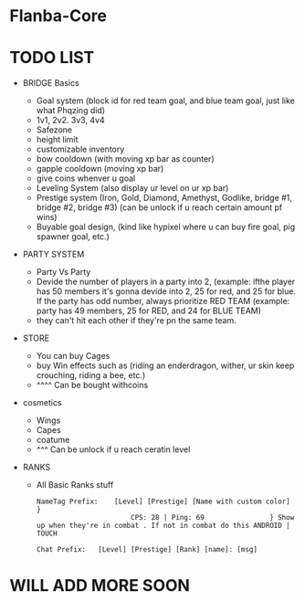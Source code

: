 # Flanba-Core


# TODO LIST

* BRIDGE Basics

  - Goal system (block id for red team goal, and blue team goal, just like what Phqzing did)
  - 1v1, 2v2. 3v3, 4v4
  - Safezone
  - height limit
  - customizable inventory 
  - bow cooldown (with moving xp bar as counter)
  - gapple cooldown (moving xp bar)
  - give  coins whenver u goal
  - Leveling System (also display ur level on ur xp bar)
  - Prestige system (Iron, Gold, Diamond, Amethyst, Godlike, bridge #1, bridge #2, bridge #3)    (can be unlock if u reach certain amount pf wins)
  - Buyable goal design, (kind like hypixel where u can buy fire goal, pig spawner goal, etc.)

* PARTY SYSTEM

  - Party Vs Party
  - Devide the number of players in a party into 2, (example: ifthe player has 50 members it's gonna devide into 2, 25 for red, and 25 for blue.   If the party has odd number, always prioritize RED TEAM (example: party has 49 members, 25 for RED, and 24 for BLUE TEAM)
  - they can't hit each other if they're pn the same team.
  
* STORE

  - You can buy Cages
  - buy Win effects such as (riding an enderdragon, wither, ur skin keep crouching, riding a bee, etc.)
  - ^^^^ Can be bought withcoins
  
  
* cosmetics

  - Wings
  - Capes
  - coatume
  - ^^^ Can be unlock if u reach ceratin level

* RANKS

  - All Basic Ranks stuff 


        NameTag Prefix:    [Level] [Prestige] [Name with custom color]  }
                               CPS: 28 | Ping: 69                } Show up when they're in combat . If not in combat do this ANDROID | TOUCH
        
        Chat Prefix:   [Level] [Prestige] [Rank] [name]: [msg]
# WILL ADD MORE SOON
